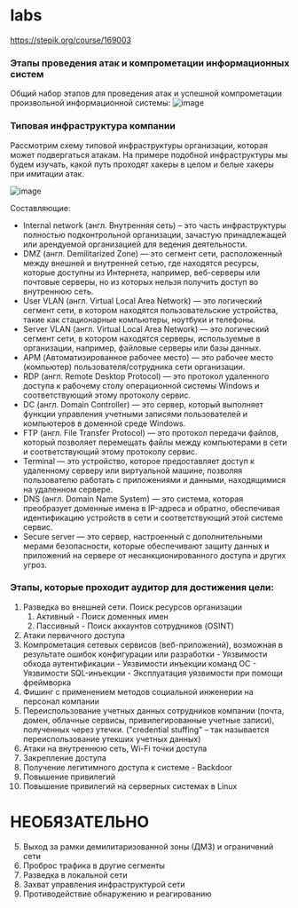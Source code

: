 # labs


https://stepik.org/course/169003

### Этапы проведения атак и компрометации информационных систем

Общий набор этапов для проведения атак и успешной компрометации произвольной информационной системы:
![image](https://github.com/k0yt/labs/assets/114695070/8fb7e35b-8dd7-48c8-9eac-503eba1cb4fc)

### Типовая инфраструктура компании
Рассмотрим схему типовой инфраструктуры организации, которая может подвергаться атакам. На примере подобной инфраструктуры мы будем изучать, какой путь проходят хакеры в целом и белые хакеры при имитации атак.

![image](https://github.com/k0yt/labs/assets/114695070/30b8e3cc-df9d-4bbe-8208-c8dace904999)

Составляющие:

- Internal network (англ. Внутренняя сеть) – это часть инфраструктуры полностью подконтрольной организации, зачастую принадлежащей или арендуемой организацией для ведения деятельности.
- DMZ (англ. Demilitarized Zone) — это сегмент сети, расположенный между внешней и внутренней сетью, где находятся ресурсы, которые доступны из Интернета, например, веб-серверы или почтовые серверы, но из которых нельзя получить доступ во внутреннюю сеть.
- User VLAN (англ. Virtual Local Area Network) — это логический сегмент сети, в котором находятся пользовательские устройства, такие как стационарные компьютеры, ноутбуки и телефоны.
- Server VLAN (англ. Virtual Local Area Network) — это логический сегмент сети, в котором находятся серверы, используемые в организации, например, файловые серверы или базы данных.
- APM (Автоматизированное рабочее место) — это рабочее место (компьютер) пользователя/сотрудника сети организации.
- RDP (англ. Remote Desktop Protocol) — это протокол удаленного доступа к рабочему столу операционной системы Windows и соответствующий этому протоколу сервис.
- DC (англ. Domain Controller) — это сервер, который выполняет функции управления учетными записями пользователей и компьютеров в доменной среде Windows.
- FTP (англ. File Transfer Protocol) — это протокол передачи файлов, который позволяет перемещать файлы между компьютерами в сети и соответствующий этому протоколу сервис.
- Terminal — это устройство, которое предоставляет доступ к удаленному серверу или виртуальной машине, позволяя пользователю работать с приложениями и данными, находящимися на удаленном сервере.
- DNS (англ. Domain Name System) — это система, которая преобразует доменные имена в IP-адреса и обратно, обеспечивая идентификацию устройств в сети и соответствующий этой системе сервис. 
- Secure server — это сервер, настроенный с дополнительными мерами безопасности, которые обеспечивают защиту данных и приложений на сервере от несанкционированного доступа и других угроз.

### Этапы, которые проходит аудитор для достижения цели:

1. Разведка во внешней сети. Поиск ресурсов организации
   1. Активный - Поиск доменных имен
   2. Пассивный - Поиск аккаунтов сотрудников (OSINT)
2. Атаки первичного доступа
  1. Компрометация сетевых сервисов (веб-приложений), возможная в результате ошибок конфигурации или разработки
    - Уязвимости обхода аутентификации
    - Уязвимости инъекции команд ОС
    - Уязвимости SQL-инъекции
    - Эксплуатация уязвимости при помощи фреймворка
  3. Фишинг с применением методов социальной инженерии на персонал компании
  4. Переиспользование учетных данных сотрудников компании (почта, домен, облачные сервисы, привилегированные учетные записи), полученных через утечки. ("credential stuffing" – так называется переиспользование утекших учетных данных)
  5. Атаки на внутреннюю сеть, Wi-Fi точки доступа
3. Закрепление доступа  
  1. Получение легитимного доступа к системе - Backdoor
4. Повышение привилегий
  1. Повышение привилегий на серверных системах в Linux

# НЕОБЯЗАТЕЛЬНО
5. Выход за рамки демилитаризованной зоны (ДМЗ) и ограничений сети
6. Проброс трафика в другие сегменты
7. Разведка в локальной сети
8. Захват управления инфраструктурой сети
9. Противодействие обнаружению и реагированию
